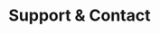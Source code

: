 <!-- Space: DockerFiles -->
<!-- Parent: Project -->
<!-- Title: Support and Contact -->

# Support & Contact
